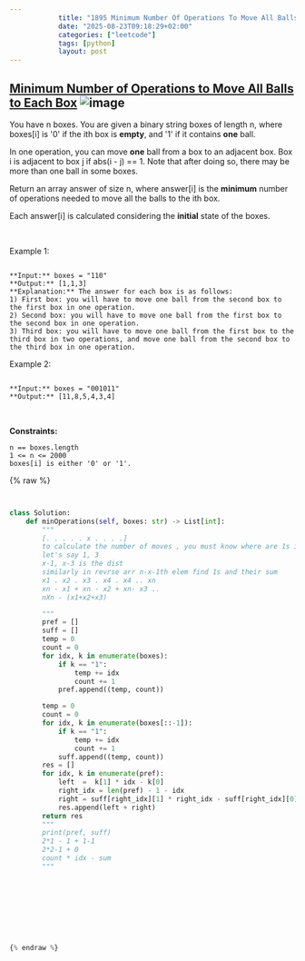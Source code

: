 ```yaml
---
            title: "1895 Minimum Number Of Operations To Move All Balls To Each Box"
            date: "2025-08-23T09:18:29+02:00"
            categories: ["leetcode"]
            tags: [python]
            layout: post
---
```

            
## [Minimum Number of Operations to Move All Balls to Each Box](https://leetcode.com/problems/minimum-number-of-operations-to-move-all-balls-to-each-box) ![image](https://img.shields.io/badge/Difficulty-Medium-orange)

You have n boxes. You are given a binary string boxes of length n, where boxes[i] is '0' if the ith box is **empty**, and '1' if it contains **one** ball.

In one operation, you can move **one** ball from a box to an adjacent box. Box i is adjacent to box j if abs(i - j) == 1. Note that after doing so, there may be more than one ball in some boxes.

Return an array answer of size n, where answer[i] is the **minimum** number of operations needed to move all the balls to the ith box.

Each answer[i] is calculated considering the **initial** state of the boxes.

 

Example 1:

```

**Input:** boxes = "110"
**Output:** [1,1,3]
**Explanation:** The answer for each box is as follows:
1) First box: you will have to move one ball from the second box to the first box in one operation.
2) Second box: you will have to move one ball from the first box to the second box in one operation.
3) Third box: you will have to move one ball from the first box to the third box in two operations, and move one ball from the second box to the third box in one operation.

```

Example 2:

```

**Input:** boxes = "001011"
**Output:** [11,8,5,4,3,4]
```

 

**Constraints:**

	n == boxes.length
	1 <= n <= 2000
	boxes[i] is either '0' or '1'.

{% raw %}


```python


class Solution:
    def minOperations(self, boxes: str) -> List[int]:
        """
        [. . . . . x . . . .]
        to calculate the number of moves , you must know where are 1s in arr and how far 
        let's say 1, 3 
        x-1, x-3 is the dist 
        similarly in revrse arr n-x-1th elem find 1s and their sum
        x1 . x2 . x3 . x4 . x4 .. xn
        xn - x1 + xn - x2 + xn- x3 ..
        nXn - (x1+x2+x3)

        """
        pref = []
        suff = []
        temp = 0
        count = 0
        for idx, k in enumerate(boxes):
            if k == "1":
                temp += idx
                count += 1
            pref.append((temp, count))

        temp = 0
        count = 0
        for idx, k in enumerate(boxes[::-1]):
            if k == "1":
                temp += idx
                count += 1
            suff.append((temp, count))
        res = []
        for idx, k in enumerate(pref):
            left  =  k[1] * idx - k[0]
            right_idx = len(pref) - 1 - idx
            right = suff[right_idx][1] * right_idx - suff[right_idx][0]
            res.append(left + right)
        return res
        """
        print(pref, suff)
        2*1 - 1 + 1-1
        2*2-1 + 0
        count * idx - sum
        """



        


        


{% endraw %}
```
